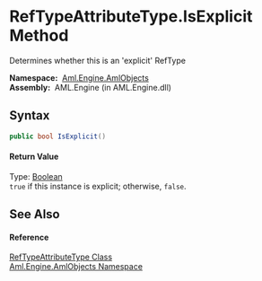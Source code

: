 RefTypeAttributeType.IsExplicit Method
======================================
Determines whether this is an 'explicit' RefType

  **Namespace:**  [Aml.Engine.AmlObjects][1]  
  **Assembly:**  AML.Engine (in AML.Engine.dll)

Syntax
------

```csharp
public bool IsExplicit()
```

#### Return Value
Type: [Boolean][2]  
`true` if this instance is explicit; otherwise, `false`.

See Also
--------

#### Reference
[RefTypeAttributeType Class][3]  
[Aml.Engine.AmlObjects Namespace][1]  

[1]: ../README.md
[2]: https://docs.microsoft.com/dotnet/api/system.boolean
[3]: README.md
[4]: https://www.automationml.org
[5]: ../../icons/logoShade.png